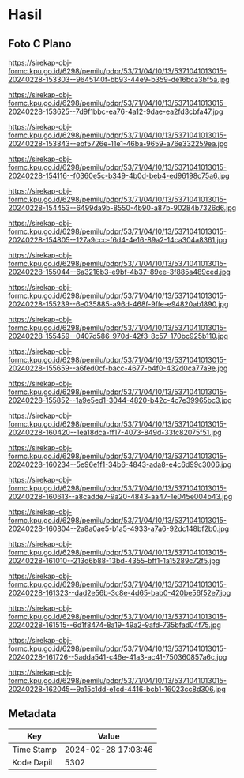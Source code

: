 # Hasil

## Foto C Plano

https://sirekap-obj-formc.kpu.go.id/6298/pemilu/pdpr/53/71/04/10/13/5371041013015-20240228-153303--9645140f-bb93-44e9-b359-de16bca3bf5a.jpg

https://sirekap-obj-formc.kpu.go.id/6298/pemilu/pdpr/53/71/04/10/13/5371041013015-20240228-153625--7d9f1bbc-ea76-4a12-9dae-ea2fd3cbfa47.jpg

https://sirekap-obj-formc.kpu.go.id/6298/pemilu/pdpr/53/71/04/10/13/5371041013015-20240228-153843--ebf5726e-11e1-46ba-9659-a76e332259ea.jpg

https://sirekap-obj-formc.kpu.go.id/6298/pemilu/pdpr/53/71/04/10/13/5371041013015-20240228-154116--f0360e5c-b349-4b0d-beb4-ed96198c75a6.jpg

https://sirekap-obj-formc.kpu.go.id/6298/pemilu/pdpr/53/71/04/10/13/5371041013015-20240228-154453--6499da9b-8550-4b90-a87b-90284b7326d6.jpg

https://sirekap-obj-formc.kpu.go.id/6298/pemilu/pdpr/53/71/04/10/13/5371041013015-20240228-154805--127a9ccc-f6d4-4e16-89a2-14ca304a8361.jpg

https://sirekap-obj-formc.kpu.go.id/6298/pemilu/pdpr/53/71/04/10/13/5371041013015-20240228-155044--6a3216b3-e9bf-4b37-89ee-3f885a489ced.jpg

https://sirekap-obj-formc.kpu.go.id/6298/pemilu/pdpr/53/71/04/10/13/5371041013015-20240228-155239--6e035885-a96d-468f-9ffe-e94820ab1890.jpg

https://sirekap-obj-formc.kpu.go.id/6298/pemilu/pdpr/53/71/04/10/13/5371041013015-20240228-155459--0407d586-970d-42f3-8c57-170bc925b110.jpg

https://sirekap-obj-formc.kpu.go.id/6298/pemilu/pdpr/53/71/04/10/13/5371041013015-20240228-155659--a6fed0cf-bacc-4677-b4f0-432d0ca77a9e.jpg

https://sirekap-obj-formc.kpu.go.id/6298/pemilu/pdpr/53/71/04/10/13/5371041013015-20240228-155852--1a9e5ed1-3044-4820-b42c-4c7e39965bc3.jpg

https://sirekap-obj-formc.kpu.go.id/6298/pemilu/pdpr/53/71/04/10/13/5371041013015-20240228-160420--1ea18dca-ff17-4073-849d-33fc82075f51.jpg

https://sirekap-obj-formc.kpu.go.id/6298/pemilu/pdpr/53/71/04/10/13/5371041013015-20240228-160234--5e96e1f1-34b6-4843-ada8-e4c6d99c3006.jpg

https://sirekap-obj-formc.kpu.go.id/6298/pemilu/pdpr/53/71/04/10/13/5371041013015-20240228-160613--a8cadde7-9a20-4843-aa47-1e045e004b43.jpg

https://sirekap-obj-formc.kpu.go.id/6298/pemilu/pdpr/53/71/04/10/13/5371041013015-20240228-160804--2a8a0ae5-b1a5-4933-a7a6-92dc148bf2b0.jpg

https://sirekap-obj-formc.kpu.go.id/6298/pemilu/pdpr/53/71/04/10/13/5371041013015-20240228-161010--213d6b88-13bd-4355-bff1-1a15289c72f5.jpg

https://sirekap-obj-formc.kpu.go.id/6298/pemilu/pdpr/53/71/04/10/13/5371041013015-20240228-161323--dad2e56b-3c8e-4d65-bab0-420be56f52e7.jpg

https://sirekap-obj-formc.kpu.go.id/6298/pemilu/pdpr/53/71/04/10/13/5371041013015-20240228-161515--6d1f8474-8a19-49a2-9afd-735bfad04f75.jpg

https://sirekap-obj-formc.kpu.go.id/6298/pemilu/pdpr/53/71/04/10/13/5371041013015-20240228-161726--5adda541-c46e-41a3-ac41-750360857a6c.jpg

https://sirekap-obj-formc.kpu.go.id/6298/pemilu/pdpr/53/71/04/10/13/5371041013015-20240228-162045--9a15c1dd-e1cd-4416-bcb1-16023cc8d306.jpg


## Metadata

| Key        | Value               |
| ---------- | ------------------- |
| Time Stamp | 2024-02-28 17:03:46 |
| Kode Dapil | 5302                |



